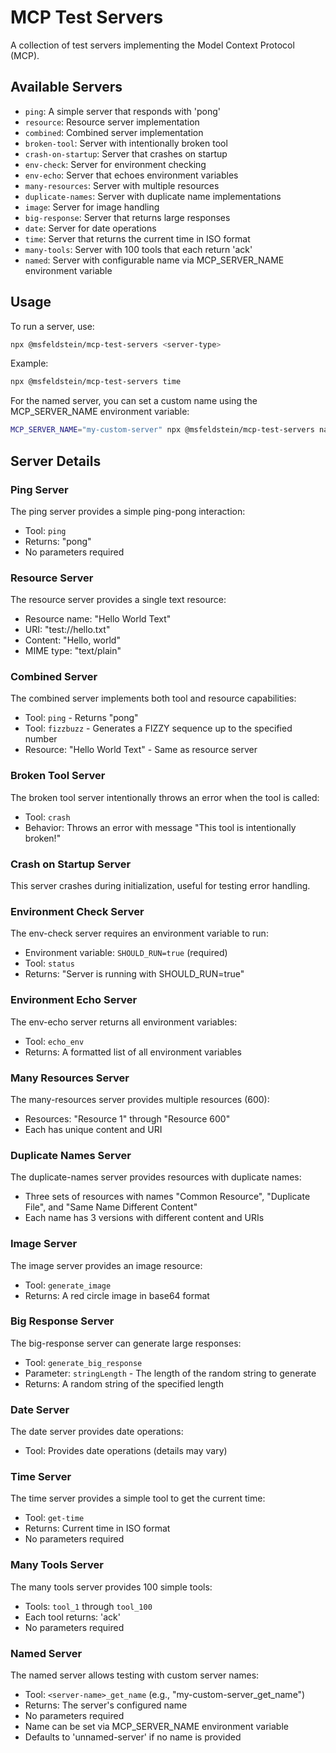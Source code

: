 # MCP Test Servers

A collection of test servers implementing the Model Context Protocol (MCP).

## Available Servers

- `ping`: A simple server that responds with 'pong'
- `resource`: Resource server implementation
- `combined`: Combined server implementation
- `broken-tool`: Server with intentionally broken tool
- `crash-on-startup`: Server that crashes on startup
- `env-check`: Server for environment checking
- `env-echo`: Server that echoes environment variables
- `many-resources`: Server with multiple resources
- `duplicate-names`: Server with duplicate name implementations
- `image`: Server for image handling
- `big-response`: Server that returns large responses
- `date`: Server for date operations
- `time`: Server that returns the current time in ISO format
- `many-tools`: Server with 100 tools that each return 'ack'
- `named`: Server with configurable name via MCP_SERVER_NAME environment variable

## Usage

To run a server, use:

```bash
npx @msfeldstein/mcp-test-servers <server-type>
```

Example:
```bash
npx @msfeldstein/mcp-test-servers time
```

For the named server, you can set a custom name using the MCP_SERVER_NAME environment variable:
```bash
MCP_SERVER_NAME="my-custom-server" npx @msfeldstein/mcp-test-servers named
```

## Server Details

### Ping Server
The ping server provides a simple ping-pong interaction:
- Tool: `ping`
- Returns: "pong"
- No parameters required

### Resource Server
The resource server provides a single text resource:
- Resource name: "Hello World Text"
- URI: "test://hello.txt"
- Content: "Hello, world"
- MIME type: "text/plain"

### Combined Server
The combined server implements both tool and resource capabilities:
- Tool: `ping` - Returns "pong"
- Tool: `fizzbuzz` - Generates a FIZZY sequence up to the specified number
- Resource: "Hello World Text" - Same as resource server

### Broken Tool Server
The broken tool server intentionally throws an error when the tool is called:
- Tool: `crash`
- Behavior: Throws an error with message "This tool is intentionally broken!"

### Crash on Startup Server
This server crashes during initialization, useful for testing error handling.

### Environment Check Server
The env-check server requires an environment variable to run:
- Environment variable: `SHOULD_RUN=true` (required)
- Tool: `status`
- Returns: "Server is running with SHOULD_RUN=true"

### Environment Echo Server
The env-echo server returns all environment variables:
- Tool: `echo_env`
- Returns: A formatted list of all environment variables

### Many Resources Server
The many-resources server provides multiple resources (600):
- Resources: "Resource 1" through "Resource 600"
- Each has unique content and URI

### Duplicate Names Server
The duplicate-names server provides resources with duplicate names:
- Three sets of resources with names "Common Resource", "Duplicate File", and "Same Name Different Content"
- Each name has 3 versions with different content and URIs

### Image Server
The image server provides an image resource:
- Tool: `generate_image`
- Returns: A red circle image in base64 format

### Big Response Server
The big-response server can generate large responses:
- Tool: `generate_big_response`
- Parameter: `stringLength` - The length of the random string to generate
- Returns: A random string of the specified length

### Date Server
The date server provides date operations:
- Tool: Provides date operations (details may vary)

### Time Server
The time server provides a simple tool to get the current time:
- Tool: `get-time`
- Returns: Current time in ISO format
- No parameters required

### Many Tools Server
The many tools server provides 100 simple tools:
- Tools: `tool_1` through `tool_100`
- Each tool returns: 'ack'
- No parameters required

### Named Server
The named server allows testing with custom server names:
- Tool: `<server-name>_get_name` (e.g., "my-custom-server_get_name")
- Returns: The server's configured name
- No parameters required
- Name can be set via MCP_SERVER_NAME environment variable
- Defaults to 'unnamed-server' if no name is provided